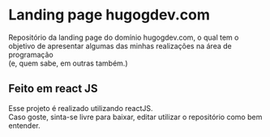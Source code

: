 # Landing page hugogdev.com

Repositório da landing page do domínio hugogdev.com, o qual tem o objetivo de apresentar algumas das minhas realizações
na área de programação <br> (e, quem sabe, em outras também.)

## Feito em react JS

Esse projeto é realizado utilizando reactJS. <br>
Caso goste, sinta-se livre para baixar, editar utilizar o repositório como bem entender.


